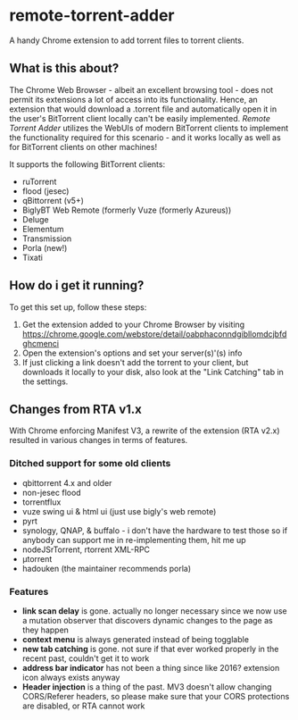 # remote-torrent-adder

A handy Chrome extension to add torrent files to torrent clients.

## What is this about?

The Chrome Web Browser - albeit an excellent browsing tool - does not permit its extensions a lot of access into its functionality. Hence, an extension that would download a .torrent file and automatically open it in the user's BitTorrent client locally can't be easily implemented. *Remote Torrent Adder* utilizes the WebUIs of modern BitTorrent clients to implement the functionality required for this scenario - and it works locally as well as for BitTorrent clients on other machines!

It supports the following BitTorrent clients:

- ruTorrent
- flood (jesec)
- qBittorrent (v5+)
- BiglyBT Web Remote (formerly Vuze (formerly Azureus))
- Deluge
- Elementum
- Transmission
- Porla (new!)
- Tixati

## How do i get it running?

To get this set up, follow these steps:

1. Get the extension added to your Chrome Browser by visiting <https://chrome.google.com/webstore/detail/oabphaconndgibllomdcjbfdghcmenci>
2. Open the extension's options and set your server(s)'(s) info
3. If just clicking a link doesn't add the torrent to your client, but downloads it locally to your disk, also look at the "Link Catching" tab in the settings.

## Changes from RTA v1.x

With Chrome enforcing Manifest V3, a rewrite of the extension (RTA v2.x) resulted in various changes in terms of features.

### Ditched support for some old clients

- qbittorrent 4.x and older
- non-jesec flood
- torrentflux
- vuze swing ui & html ui (just use bigly's web remote)
- pyrt
- synology, QNAP, & buffalo - i don't have the hardware to test those so if anybody can support me in re-implementing them, hit me up
- nodeJSrTorrent, rtorrent XML-RPC
- µtorrent
- hadouken (the maintainer recommends porla)

### Features

- **link scan delay** is gone. actually no longer necessary since we now use a mutation observer that discovers dynamic changes to the page as they happen
- **context menu** is always generated instead of being togglable
- **new tab catching** is gone. not sure if that ever worked properly in the recent past, couldn't get it to work
- **address bar indicator** has not been a thing since like 2016? extension icon always exists anyway
- **Header injection** is a thing of the past. MV3 doesn't allow changing CORS/Referer headers, so please make sure that your CORS protections are disabled, or RTA cannot work
